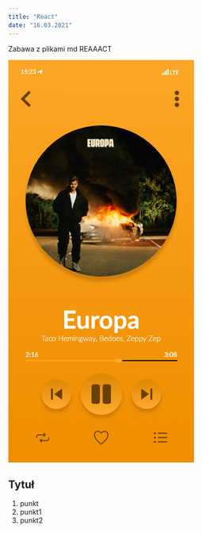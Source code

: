 ```yaml
---
title: "React"
date: "16.03.2021"
---
```


Zabawa z plikami md
REAAACT

![grafika](./testowezdj.png)

## Tytuł

1. punkt
2. punkt1
3. punkt2